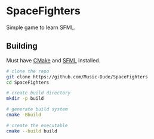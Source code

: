 # SpaceFighters

Simple game to learn SFML.

## Building

Must have [CMake](https://cmake.org/download) and [SFML](https://www.sfml-dev.org/download.php) installed.

```sh
# clone the repo
git clone https://github.com/Music-Dude/SpaceFighters
cd SpaceFighters

# create build directory
mkdir -p build

# generate build system
cmake -Bbuild

# create the executable
cmake --build build
```
